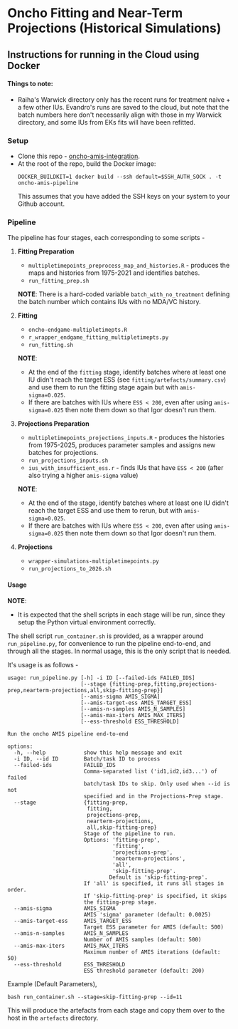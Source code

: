# Oncho Fitting and Near-Term Projections (Historical Simulations)
## Instructions for running in the Cloud using Docker

#### Things to note:
- Raiha's Warwick directory only has the recent runs for treatment naive + a few other IUs. Evandro's runs are saved to the cloud, but note that the batch numbers here don't necessarily align with those in my Warwick directory, and some IUs from EKs fits will have been refitted.

### Setup
- Clone this repo - [oncho-amis-integration](https://github.com/NTD-Modelling-Consortium/oncho-amis-integration.git).
- At the root of the repo, build the Docker image:
    ```shell
    DOCKER_BUILDKIT=1 docker build --ssh default=$SSH_AUTH_SOCK . -t oncho-amis-pipeline
    ```
    This assumes that you have added the SSH keys on your system to your Github account.

### Pipeline
The pipeline has four stages, each corresponding to some scripts - 
1. **Fitting Preparation**
    - `multipletimepoints_preprocess_map_and_histories.R` - produces the maps and histories from 1975-2021 and identifies batches.
    - `run_fitting_prep.sh`
    
    **NOTE**: There is a hard-coded variable `batch_with_no_treatment` defining the batch number which contains IUs with no MDA/VC history.
2. **Fitting**
    - `oncho-endgame-multipletimepts.R`
    - `r_wrapper_endgame_fitting_multipletimepts.py`
    - `run_fitting.sh`

    **NOTE**:
    - At the end of the `fitting` stage, identify batches where at least one IU didn't reach the target ESS (see `fitting/artefacts/summary.csv`) and use them to run the fitting stage again but with `amis-sigma=0.025`.
    - If there are batches with IUs where `ESS < 200`, even after using `amis-sigma=0.025` then note them down so that Igor doesn't run them.
3. **Projections Preparation**
    - `multipletimepoints_projections_inputs.R` - produces the histories from 1975-2025, produces parameter samples and assigns new batches for projections.
    - `run_projections_inputs.sh`
    - `ius_with_insufficient_ess.r` - finds IUs that have `ESS < 200` (after also trying a higher `amis-sigma` value)

    **NOTE**:
    - At the end of the stage, identify batches where at least one IU didn't reach the target ESS and use them to rerun, but with `amis-sigma=0.025`.
    - If there are batches with IUs where `ESS < 200`, even after using `amis-sigma=0.025` then note them down so that Igor doesn't run them.
4. **Projections**
    - `wrapper-simulations-multipletimepoints.py`
    - `run_projections_to_2026.sh`

#### Usage
**NOTE**:
- It is expected that the shell scripts in each stage will be run, since they setup the Python virtual environment correctly.

The shell script `run_container.sh` is provided, as a wrapper around `run_pipeline.py`, for convenience to run the pipeline end-to-end, and through all the stages. In normal usage, this is the only script that is needed.

It's usage is as follows - 
```shell
usage: run_pipeline.py [-h] -i ID [--failed-ids FAILED_IDS]
                       [--stage {fitting-prep,fitting,projections-prep,nearterm-projections,all,skip-fitting-prep}]
                       [--amis-sigma AMIS_SIGMA]
                       [--amis-target-ess AMIS_TARGET_ESS]
                       [--amis-n-samples AMIS_N_SAMPLES]
                       [--amis-max-iters AMIS_MAX_ITERS]
                       [--ess-threshold ESS_THRESHOLD]

Run the oncho AMIS pipeline end-to-end

options:
  -h, --help            show this help message and exit
  -i ID, --id ID        Batch/task ID to process
  --failed-ids          FAILED_IDS
                        Comma-separated list ('id1,id2,id3...') of failed
                        batch/task IDs to skip. Only used when --id is not
                        specified and in the Projections-Prep stage.
  --stage               {fitting-prep,
                         fitting,
                         projections-prep,
                         nearterm-projections,
                         all,skip-fitting-prep}
                        Stage of the pipeline to run.
                        Options: 'fitting-prep',
                                 'fitting',
                                 'projections-prep',
                                 'nearterm-projections',
                                 'all',
                                 'skip-fitting-prep'.
                                Default is 'skip-fitting-prep'.
                        If 'all' is specified, it runs all stages in order.
                        If 'skip-fitting-prep' is specified, it skips
                        the fitting-prep stage.
  --amis-sigma          AMIS_SIGMA
                        AMIS 'sigma' parameter (default: 0.0025)
  --amis-target-ess     AMIS_TARGET_ESS
                        Target ESS parameter for AMIS (default: 500)
  --amis-n-samples      AMIS_N_SAMPLES
                        Number of AMIS samples (default: 500)
  --amis-max-iters      AMIS_MAX_ITERS
                        Maximum number of AMIS iterations (default: 50)
  --ess-threshold       ESS_THRESHOLD
                        ESS threshold parameter (default: 200)
```

Example (Default Parameters),
```shell
bash run_container.sh --stage=skip-fitting-prep --id=11
```

This will produce the artefacts from each stage and copy them over to the host in the `artefacts` directory.
